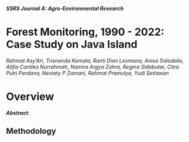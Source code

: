 _**SSRS Journal A: Agro-Environmental Research**_
# Forest Monitoring, 1990 - 2022: Case Study on Java Island 
_Rahmat Asy’Ari, Trisnanda Komala, Ranti Dian Lesmana, Anisa Salsabila, Alifia Cantika Nurrahmah, Namira Argya Zahra, Regina Sidabutar, Citra Putri Perdana, Neviaty P Zamani, Rahmat Pramulya, Yudi Setiawan_
# Overview
_**Abstract**_:
## Methodology
